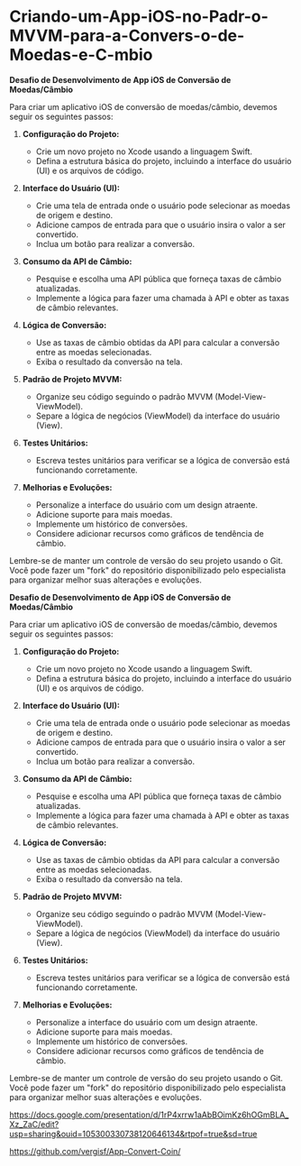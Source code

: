 # Criando-um-App-iOS-no-Padr-o-MVVM-para-a-Convers-o-de-Moedas-e-C-mbio
**Desafio de Desenvolvimento de App iOS de Conversão de Moedas/Câmbio**

Para criar um aplicativo iOS de conversão de moedas/câmbio, devemos seguir os seguintes passos:

1. **Configuração do Projeto:**
   - Crie um novo projeto no Xcode usando a linguagem Swift.
   - Defina a estrutura básica do projeto, incluindo a interface do usuário (UI) e os arquivos de código.

2. **Interface do Usuário (UI):**
   - Crie uma tela de entrada onde o usuário pode selecionar as moedas de origem e destino.
   - Adicione campos de entrada para que o usuário insira o valor a ser convertido.
   - Inclua um botão para realizar a conversão.

3. **Consumo da API de Câmbio:**
   - Pesquise e escolha uma API pública que forneça taxas de câmbio atualizadas.
   - Implemente a lógica para fazer uma chamada à API e obter as taxas de câmbio relevantes.

4. **Lógica de Conversão:**
   - Use as taxas de câmbio obtidas da API para calcular a conversão entre as moedas selecionadas.
   - Exiba o resultado da conversão na tela.

5. **Padrão de Projeto MVVM:**
   - Organize seu código seguindo o padrão MVVM (Model-View-ViewModel).
   - Separe a lógica de negócios (ViewModel) da interface do usuário (View).

6. **Testes Unitários:**
   - Escreva testes unitários para verificar se a lógica de conversão está funcionando corretamente.

7. **Melhorias e Evoluções:**
   - Personalize a interface do usuário com um design atraente.
   - Adicione suporte para mais moedas.
   - Implemente um histórico de conversões.
   - Considere adicionar recursos como gráficos de tendência de câmbio.

Lembre-se de manter um controle de versão do seu projeto usando o Git. Você pode fazer um "fork" do repositório disponibilizado pelo especialista para organizar melhor suas alterações e evoluções.

**Desafio de Desenvolvimento de App iOS de Conversão de Moedas/Câmbio**

Para criar um aplicativo iOS de conversão de moedas/câmbio, devemos seguir os seguintes passos:

1. **Configuração do Projeto:**
   - Crie um novo projeto no Xcode usando a linguagem Swift.
   - Defina a estrutura básica do projeto, incluindo a interface do usuário (UI) e os arquivos de código.

2. **Interface do Usuário (UI):**
   - Crie uma tela de entrada onde o usuário pode selecionar as moedas de origem e destino.
   - Adicione campos de entrada para que o usuário insira o valor a ser convertido.
   - Inclua um botão para realizar a conversão.

3. **Consumo da API de Câmbio:**
   - Pesquise e escolha uma API pública que forneça taxas de câmbio atualizadas.
   - Implemente a lógica para fazer uma chamada à API e obter as taxas de câmbio relevantes.

4. **Lógica de Conversão:**
   - Use as taxas de câmbio obtidas da API para calcular a conversão entre as moedas selecionadas.
   - Exiba o resultado da conversão na tela.

5. **Padrão de Projeto MVVM:**
   - Organize seu código seguindo o padrão MVVM (Model-View-ViewModel).
   - Separe a lógica de negócios (ViewModel) da interface do usuário (View).

6. **Testes Unitários:**
   - Escreva testes unitários para verificar se a lógica de conversão está funcionando corretamente.

7. **Melhorias e Evoluções:**
   - Personalize a interface do usuário com um design atraente.
   - Adicione suporte para mais moedas.
   - Implemente um histórico de conversões.
   - Considere adicionar recursos como gráficos de tendência de câmbio.

Lembre-se de manter um controle de versão do seu projeto usando o Git. Você pode fazer um "fork" do repositório disponibilizado pelo especialista para organizar melhor suas alterações e evoluções.

https://docs.google.com/presentation/d/1rP4xrrw1aAbBOimKz6hOGmBLA_Xz_ZaC/edit?usp=sharing&ouid=105300330738120646134&rtpof=true&sd=true

https://github.com/vergisf/App-Convert-Coin/
